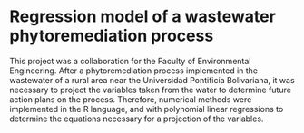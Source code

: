 # Regression model of a wastewater phytoremediation process

This project was a collaboration for the Faculty of Environmental Engineering. After a phytoremediation process implemented in the wastewater of a rural area near the Universidad Pontificia Bolivariana, it was necessary to project the variables taken from the water to determine future action plans on the process. Therefore, numerical methods were implemented in the R language, and with polynomial linear regressions to determine the equations necessary for a projection of the variables.

